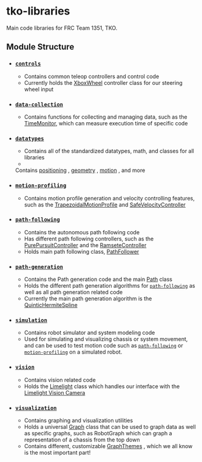 # tko-libraries

Main code libraries for FRC Team 1351, TKO.

## Module Structure

- ### [```controls```](https://github.com/MittyRobotics/tko-libraries/tree/master/controls/src/main/java/com/github/mittyrobotics/controls)
    - Contains common teleop controllers and control code
    - Currently holds
      the [XboxWheel](https://github.com/MittyRobotics/tko-libraries/blob/master/controls/src/main/java/com/github/mittyrobotics/controls/controllers/XboxWheel.java)
      controller class for our steering wheel input
- ### [```data-collection```](https://github.com/MittyRobotics/tko-libraries/tree/master/data-collection/src/main/java/com/github/mittyrobotics/datacollection)
    - Contains functions for collecting and managing data, such as
      the [TimeMonitor](https://github.com/MittyRobotics/tko-libraries), which can measure execution time of specific
      code
-  ### [```datatypes```](https://github.com/MittyRobotics/tko-libraries/tree/master/datatypes/src/main/java/com/github/mittyrobotics/datatypes)
    - Contains all of the standardized datatypes, math, and classes for all libraries
    -
    Contains [positioning](https://github.com/MittyRobotics/tko-libraries/tree/master/datatypes/src/main/java/com/github/mittyrobotics/datatypes/positioning)
    , [geometry](https://github.com/MittyRobotics/tko-libraries/tree/master/datatypes/src/main/java/com/github/mittyrobotics/datatypes/geometry)
    , [motion](https://github.com/MittyRobotics/tko-libraries/tree/master/datatypes/src/main/java/com/github/mittyrobotics/datatypes/motion)
    , and more
-  ### [```motion-profiling```](https://github.com/MittyRobotics/tko-libraries/tree/master/motion-profiling/src/main/java/com/github/mittyrobotics/motionprofile)
    - Contains motion profile generation and velocity controlling features, such as
      the [TrapezoidalMotionProfile](https://github.com/MittyRobotics/tko-libraries/blob/master/motion-profiling/src/main/java/com/github/mittyrobotics/motionprofile/TrapezoidalMotionProfile.java)
      and [SafeVelocityController](https://github.com/MittyRobotics/tko-libraries/blob/master/motion-profiling/src/main/java/com/github/mittyrobotics/motionprofile/SafeVelocityController.java)
-  ### [```path-following```](https://github.com/MittyRobotics/tko-libraries/tree/master/path-following/src/main/java/com/github/mittyrobotics/path/following)
    - Contains the autonomous path following code
    - Has different path following controllers, such as
      the [PurePursuitController](https://github.com/MittyRobotics/tko-libraries/blob/master/path-following/src/main/java/com/github/mittyrobotics/path/following/controllers/PurePursuitController.java)
      and
      the [RamseteController](https://github.com/MittyRobotics/tko-libraries/blob/master/path-following/src/main/java/com/github/mittyrobotics/path/following/controllers/RamseteController.java)
    - Holds main path following
      class, [PathFollower](https://github.com/MittyRobotics/tko-libraries/blob/master/path-following/src/main/java/com/github/mittyrobotics/path/following/PathFollower.java)
-  ### [```path-generation```](https://github.com/MittyRobotics/tko-libraries/tree/master/path-generation/src/main/java/com/github/mittyrobotics/path/generation)
    - Contains the Path generation code and the
      main [Path](https://github.com/MittyRobotics/tko-libraries/blob/master/path-generation/src/main/java/com/github/mittyrobotics/path/generation/paths/Path.java)
      class
    - Holds the different path generation algorithms
      for [```path-following```](https://github.com/MittyRobotics/tko-libraries/tree/master/path-following/src/main/java/com/github/mittyrobotics/path/following)
      as well as all path generation related code
    - Currently the main path generation algorithm is
      the [QuinticHermiteSpline](https://github.com/MittyRobotics/tko-libraries/blob/master/path-generation/src/main/java/com/github/mittyrobotics/path/generation/splines/QuinticHermiteSpline.java)
-  ### [```simulation```](https://github.com/MittyRobotics/tko-libraries/tree/master/simulation/src/main/java/com/github/mittyrobotics/simulation)
    - Contains robot simulator and system modeling code
    - Used for simulating and visualizing chassis or system movement, and can be used to test motion code such
      as [```path-following```](https://github.com/MittyRobotics/tko-libraries/tree/master/path-following/src/main/java/com/github/mittyrobotics/path/following)
      or [```motion-profiling```](https://github.com/MittyRobotics/tko-libraries/tree/master/motion-profiling/src/main/java/com/github/mittyrobotics/motionprofile)
      on a simulated robot.
-  ### [```vision```](https://github.com/MittyRobotics/tko-libraries/tree/master/vision/src/main/java/com/github/mittyrobotics/vision)
    - Contains vision related code
    - Holds
      the [Limelight](https://github.com/MittyRobotics/tko-libraries/blob/master/vision/src/main/java/com/github/mittyrobotics/vision/Limelight.java)
      class which handles our interface with the [Limelight Vision Camera](https://limelightvision.io/)
-  ### [```visualization```](https://github.com/MittyRobotics/tko-libraries/tree/master/visualization/src/main/java/com/github/mittyrobotics/visualization)
    - Contains graphing and visualization utilities
    - Holds a
      universal [Graph](https://github.com/MittyRobotics/tko-libraries/blob/master/visualization/src/main/java/com/github/mittyrobotics/visualization/graphs/Graph.java)
      class that can be used to graph data as well as specific graphs, such as RobotGraph which can graph a
      representation of a chassis from the top down
    - Contains different,
      customizable [GraphThemes](https://github.com/MittyRobotics/tko-libraries/tree/master/visualization/src/main/java/com/github/mittyrobotics/visualization/themes)
      , which we all know is the most important part!
